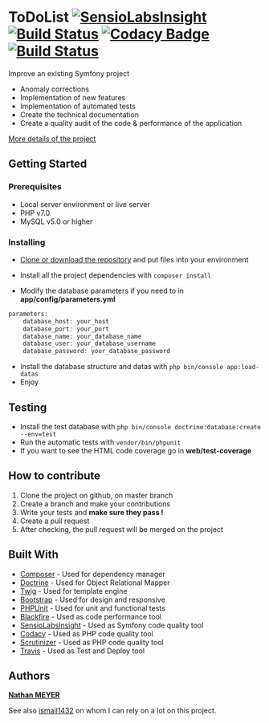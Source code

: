 ToDoList [![SensioLabsInsight](https://insight.sensiolabs.com/projects/8feade4b-1726-4966-a0ef-c0e3303920ea/mini.png)](https://insight.sensiolabs.com/projects/8feade4b-1726-4966-a0ef-c0e3303920ea) [![Build Status](https://scrutinizer-ci.com/g/natinho68/ToDoList/badges/build.png?b=master)](https://scrutinizer-ci.com/g/natinho68/ToDoList/build-status/master) [![Codacy Badge](https://api.codacy.com/project/badge/Grade/3b350108ddda487ea2aafa0e46abaa4f)](https://www.codacy.com/app/natinho68/ToDoList?utm_source=github.com&amp;utm_medium=referral&amp;utm_content=natinho68/ToDoList&amp;utm_campaign=Badge_Grade) [![Build Status](https://travis-ci.org/natinho68/ToDoList.svg?branch=master)](https://travis-ci.org/natinho68/ToDoList)
========

Improve an existing Symfony project

* Anomaly corrections
* Implementation of new features
* Implementation of automated tests
* Create the technical documentation
* Create a quality audit of the code & performance of the application

[More details of the project](https://openclassrooms.com/projects/ameliorer-un-projet-existant-1)

## Getting Started


### Prerequisites

* Local server environment or live server
* PHP v7.0
* MySQL v5.0 or higher


### Installing

* [Clone or download the repository](https://github.com/natinho68/ToDoList.git) and put files into your environment


* Install all the project dependencies with ``` composer install ```

* Modify the database parameters if you need to in **app/config/parameters.yml**

```php
parameters:
    database_host: your_host
    database_port: your_port
    database_name: your_database_name
    database_user: your_database_username
    database_password: your_database_password
```
* Install the database structure and datas with ``` php bin/console app:load-datas ```
* Enjoy


## Testing

* Install the test database with ``` php bin/console doctrine:database:create --env=test ```
* Run the automatic tests with ``` vendor/bin/phpunit ```
* If you want to see the HTML code coverage go in **web/test-coverage**


## How to contribute

1. Clone the project on github, on master branch
2. Create a branch and make your contributions 
3. Write your tests and **make sure they pass !**
4. Create a pull request
5. After checking, the pull request will be merged on the project



## Built With

* [Composer](https://getcomposer.org/) - Used for dependency manager
* [Doctrine](https://github.com/doctrine/doctrine2) - Used for Object Relational Mapper
* [Twig](https://twig.sensiolabs.org/) - Used for template engine
* [Bootstrap](https://getbootstrap.com/) - Used for design and responsive
* [PHPUnit](https://phpunit.de/) - Used for unit and functional tests
* [Blackfire](https://blackfire.io/) - Used as code performance tool
* [SensioLabsInsight](https://insight.sensiolabs.com/) - Used as Symfony code quality tool
* [Codacy](https://app.codacy.com/) - Used as PHP code quality tool
* [Scrutinizer](https://scrutinizer-ci.com) - Used as PHP code quality tool
* [Travis](https://travis-ci.org) - Used as Test and Deploy tool

## Authors

[**Nathan MEYER**](https://github.com/natinho68)

See also [ismail1432](https://github.com/ismail1432) on whom I can rely on a lot on this project.
